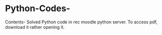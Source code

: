 # Python-Codes-
Contents- Solved Python code in rec moodle python server.
To access pdf, download it rather opening it.
